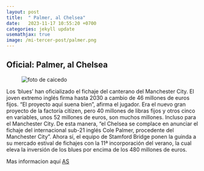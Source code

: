 ```yaml
---
layout: post
title:  " Palmer, al Chelsea"
date:   2023-11-17 10:55:20 +0700
categories: jekyll update
usemathjax: true
image: /mi-tercer-post/palmer.png
---
```


## Oficial: Palmer, al Chelsea
 
 <figure>
<img src="/home/hugo/repositorios/jekyll-klise/_posts/mi-tercer-post/palmer.png" alt="foto de caicedo">

</figure>
Los ‘blues’ han oficializado el fichaje del canterano del Manchester City. El joven extremo inglés firma hasta 2030 a cambio de 46 millones de euros fijos. “El proyecto aquí suena bien”, afirma el jugador.
Era el nuevo gran proyecto de la factoría citizen, pero 40 millones de libras fijos y otros cinco en variables, unos 52 millones de euros, son muchos millones. Incluso para el Manchester City. De esta manera, “el Chelsea se complace en anunciar el fichaje del internacional sub-21 inglés Cole Palmer, procedente del Manchester City”. Ahora sí, el equipo de Stamford Bridge ponen la guinda a su mercado estival de fichajes con la 11ª incorporación del verano, la cual eleva la inversión de los blues por encima de los 480 millones de euros.

Mas informacion aquí
[AS](https://as.com/futbol/internacional/oficial-palmer-al-chelsea-n/)